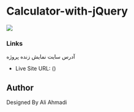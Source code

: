 # Calculator-with-jQuery

![](screenshot1.png)



### Links
آدرس سایت نمایش زنده پروژه
- Live Site URL: ()


## Author

 Designed By Ali Ahmadi
